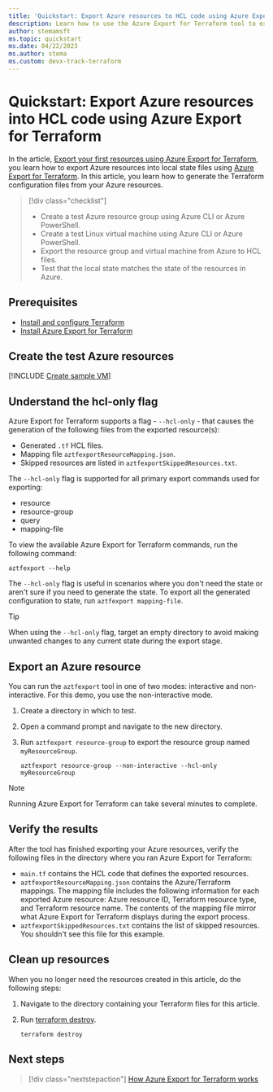 ```yaml
---
title: 'Quickstart: Export Azure resources to HCL code using Azure Export for Terraform'
description: Learn how to use the Azure Export for Terraform tool to export Azure resources to HCL code.
author: stemamsft
ms.topic: quickstart
ms.date: 04/22/2023
ms.author: stema
ms.custom: devx-track-terraform
---
```


# Quickstart: Export Azure resources into HCL code using Azure Export for Terraform

In the article, [Export your first resources using Azure Export for Terraform](export-first-resources.md), you learn how to export Azure resources into local state files using [Azure Export for Terraform](export-terraform-overview.md). In this article, you learn how to generate the Terraform configuration files from your Azure resources.

> [!div class="checklist"]
> * Create a test Azure resource group using Azure CLI or Azure PowerShell.
> * Create a test Linux virtual machine using Azure CLI or Azure PowerShell.
> * Export the resource group and virtual machine from Azure to HCL files.
> * Test that the local state matches the state of the resources in Azure.

## Prerequisites

- [Install and configure Terraform](/azure/developer/terraform/quickstart-configure)
- [Install Azure Export for Terraform](https://github.com/azure/aztfexport)

## Create the test Azure resources

[!INCLUDE [Create sample VM](../includes/create-vm.md)]

## Understand the hcl-only flag

Azure Export for Terraform supports a flag - `--hcl-only` - that causes the generation of the following files from the exported resource(s):

- Generated `.tf` HCL files.
- Mapping file `aztfexportResourceMapping.json`.
- Skipped resources are listed in `aztfexportSkippedResources.txt`.

The `--hcl-only` flag is supported for all primary export commands used for exporting:

- resource
- resource-group
- query
- mapping-file

To view the available Azure Export for Terraform commands, run the following command:

```console
aztfexport --help
```

The `--hcl-only` flag is useful in scenarios where you don't need the state or aren't sure if you need to generate the state. To export all the generated configuration to state, run `aztfexport mapping-file`.

> [!TIP]
> When using the `--hcl-only` flag, target an empty directory to avoid making unwanted changes to any current state during the export stage.

## Export an Azure resource

You can run the `aztfexport` tool in one of two modes: interactive and non-interactive. For this demo, you use the non-interactive mode.

1. Create a directory in which to test.

1. Open a command prompt and navigate to the new directory.

1. Run `aztfexport resource-group` to export the resource group named `myResourceGroup`.

    ```console
    aztfexport resource-group --non-interactive --hcl-only myResourceGroup
    ```

> [!NOTE]
> Running Azure Export for Terraform can take several minutes to complete.

## Verify the results

After the tool has finished exporting your Azure resources, verify the following files in the directory where you ran Azure Export for Terraform:

- `main.tf` contains the HCL code that defines the exported resources.
- `aztfexportResourceMapping.json` contains the Azure/Terraform mappings. The mapping file includes the following information for each exported Azure resource: Azure resource ID, Terraform resource type, and Terraform resource name. The contents of the mapping file mirror what Azure Export for Terraform displays during the export process.
- `aztfexportSkippedResources.txt` contains the list of skipped resources. You shouldn't see this file for this example.

## Clean up resources

When you no longer need the resources created in this article, do the following steps:

1. Navigate to the directory containing your Terraform files for this article.

1. Run [terraform destroy](https://www.terraform.io/docs/commands/destroy.html).

    ```console
    terraform destroy
    ```

## Next steps

> [!div class="nextstepaction"]
> [How Azure Export for Terraform works](./export-terraform-concepts.md)
